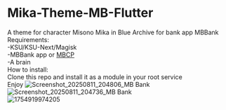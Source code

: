 # Mika-Theme-MB-Flutter
A theme for character Misono Mika in Blue Archive for bank app MBBank 
Requirements: <br>
-KSU/KSU-Next/Magisk <br>
-MBBank app or [MBCP](https://gitlab.com/mbcp/mbbpatch) <br>
-A brain <br>
How to install: <br>
Clone this repo and install it as a module in your root service <br>
Enjoy
![Screenshot_20250811_204806_MB Bank](https://github.com/user-attachments/assets/ea5a16c0-cd69-4b46-8d32-9867ee0eb5ac)
<br>
![Screenshot_20250811_204736_MB Bank](https://github.com/user-attachments/assets/5a821466-7529-4479-8029-3e462859600f)
<br>
![1754919974205](https://github.com/user-attachments/assets/801221b0-67a1-453f-bbc6-a4740e4ff7ae)
